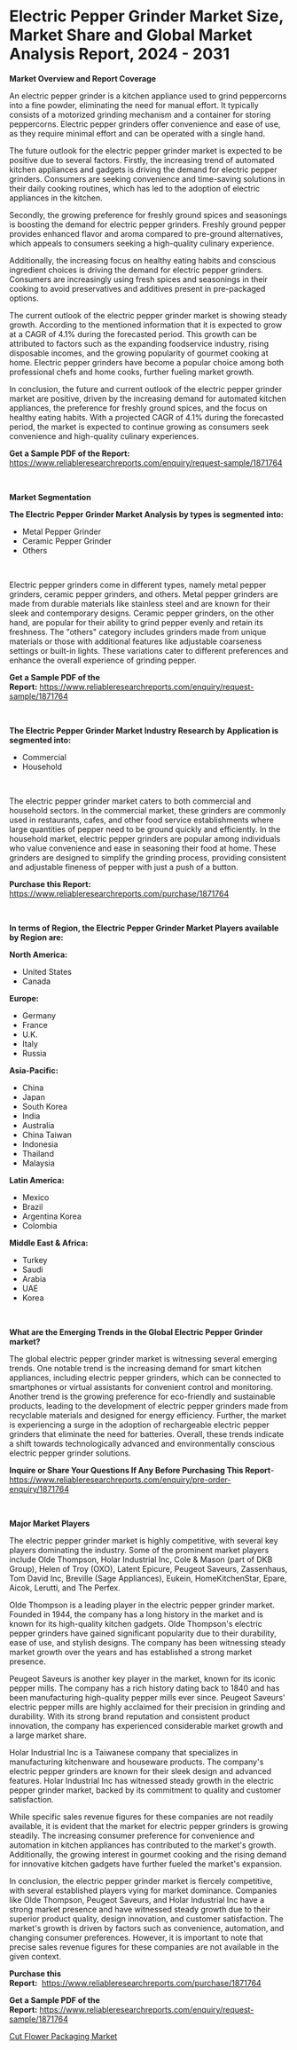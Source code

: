 <p><h1>Electric Pepper Grinder Market Size, Market Share and Global Market Analysis Report, 2024 - 2031</h1></p><p><strong>Market Overview and Report Coverage</strong></p>
<p><p>An electric pepper grinder is a kitchen appliance used to grind peppercorns into a fine powder, eliminating the need for manual effort. It typically consists of a motorized grinding mechanism and a container for storing peppercorns. Electric pepper grinders offer convenience and ease of use, as they require minimal effort and can be operated with a single hand.</p><p>The future outlook for the electric pepper grinder market is expected to be positive due to several factors. Firstly, the increasing trend of automated kitchen appliances and gadgets is driving the demand for electric pepper grinders. Consumers are seeking convenience and time-saving solutions in their daily cooking routines, which has led to the adoption of electric appliances in the kitchen.</p><p>Secondly, the growing preference for freshly ground spices and seasonings is boosting the demand for electric pepper grinders. Freshly ground pepper provides enhanced flavor and aroma compared to pre-ground alternatives, which appeals to consumers seeking a high-quality culinary experience.</p><p>Additionally, the increasing focus on healthy eating habits and conscious ingredient choices is driving the demand for electric pepper grinders. Consumers are increasingly using fresh spices and seasonings in their cooking to avoid preservatives and additives present in pre-packaged options.</p><p>The current outlook of the electric pepper grinder market is showing steady growth. According to the mentioned information that it is expected to grow at a CAGR of 4.1% during the forecasted period. This growth can be attributed to factors such as the expanding foodservice industry, rising disposable incomes, and the growing popularity of gourmet cooking at home. Electric pepper grinders have become a popular choice among both professional chefs and home cooks, further fueling market growth.</p><p>In conclusion, the future and current outlook of the electric pepper grinder market are positive, driven by the increasing demand for automated kitchen appliances, the preference for freshly ground spices, and the focus on healthy eating habits. With a projected CAGR of 4.1% during the forecasted period, the market is expected to continue growing as consumers seek convenience and high-quality culinary experiences.</p></p>
<p><strong>Get a Sample PDF of the Report:</strong> <a href="https://www.reliableresearchreports.com/enquiry/request-sample/1871764">https://www.reliableresearchreports.com/enquiry/request-sample/1871764</a></p>
<p>&nbsp;</p>
<p><strong>Market Segmentation</strong></p>
<p><strong>The Electric Pepper Grinder Market Analysis by types is segmented into:</strong></p>
<p><ul><li>Metal Pepper Grinder</li><li>Ceramic Pepper Grinder</li><li>Others</li></ul></p>
<p>&nbsp;</p>
<p><p>Electric pepper grinders come in different types, namely metal pepper grinders, ceramic pepper grinders, and others. Metal pepper grinders are made from durable materials like stainless steel and are known for their sleek and contemporary designs. Ceramic pepper grinders, on the other hand, are popular for their ability to grind pepper evenly and retain its freshness. The "others" category includes grinders made from unique materials or those with additional features like adjustable coarseness settings or built-in lights. These variations cater to different preferences and enhance the overall experience of grinding pepper.</p></p>
<p><strong>Get a Sample PDF of the Report:</strong>&nbsp;<a href="https://www.reliableresearchreports.com/enquiry/request-sample/1871764">https://www.reliableresearchreports.com/enquiry/request-sample/1871764</a></p>
<p>&nbsp;</p>
<p><strong>The Electric Pepper Grinder Market Industry Research by Application is segmented into:</strong></p>
<p><ul><li>Commercial</li><li>Household</li></ul></p>
<p>&nbsp;</p>
<p><p>The electric pepper grinder market caters to both commercial and household sectors. In the commercial market, these grinders are commonly used in restaurants, cafes, and other food service establishments where large quantities of pepper need to be ground quickly and efficiently. In the household market, electric pepper grinders are popular among individuals who value convenience and ease in seasoning their food at home. These grinders are designed to simplify the grinding process, providing consistent and adjustable fineness of pepper with just a push of a button.</p></p>
<p><strong>Purchase this Report:</strong>&nbsp; <a href="https://www.reliableresearchreports.com/purchase/1871764">https://www.reliableresearchreports.com/purchase/1871764</a></p>
<p>&nbsp;</p>
<p><strong>In terms of Region, the Electric Pepper Grinder Market Players available by Region are:</strong></p>
<p>
    <p> <strong> North America: </strong>
        <ul>
            <li>United States</li>
            <li>Canada</li>
        </ul>
        </p> 
    <p> <strong> Europe: </strong>
        <ul>
            <li>Germany</li>
            <li>France</li>
            <li>U.K.</li>
            <li>Italy</li>
            <li>Russia</li>
        </ul>
        </p> 
    <p> <strong> Asia-Pacific: </strong>
        <ul>
            <li>China</li>
            <li>Japan</li>
            <li>South Korea</li>
            <li>India</li>
            <li>Australia</li>
            <li>China Taiwan</li>
            <li>Indonesia</li>
            <li>Thailand</li>
            <li>Malaysia</li>
        </ul>
        </p> 
    <p> <strong> Latin America: </strong>
        <ul>
            <li>Mexico</li>
            <li>Brazil</li>
            <li>Argentina Korea</li>
            <li>Colombia</li>
        </ul>
        </p> 
    <p> <strong> Middle East & Africa: </strong>
        <ul>
            <li>Turkey</li>
            <li>Saudi</li>
            <li>Arabia</li>
            <li>UAE</li>
            <li>Korea</li>
        </ul>
    </p>
    </p>
<p>&nbsp;</p>
<p><strong>What are the Emerging Trends in the Global Electric Pepper Grinder market?</strong></p>
<p><p>The global electric pepper grinder market is witnessing several emerging trends. One notable trend is the increasing demand for smart kitchen appliances, including electric pepper grinders, which can be connected to smartphones or virtual assistants for convenient control and monitoring. Another trend is the growing preference for eco-friendly and sustainable products, leading to the development of electric pepper grinders made from recyclable materials and designed for energy efficiency. Further, the market is experiencing a surge in the adoption of rechargeable electric pepper grinders that eliminate the need for batteries. Overall, these trends indicate a shift towards technologically advanced and environmentally conscious electric pepper grinder solutions.</p></p>
<p><strong>Inquire or Share Your Questions If Any Before Purchasing This Report</strong>- <a href="https://www.reliableresearchreports.com/enquiry/pre-order-enquiry/1871764">https://www.reliableresearchreports.com/enquiry/pre-order-enquiry/1871764</a></p>
<p>&nbsp;</p>
<p><strong>Major Market Players</strong></p>
<p><p>The electric pepper grinder market is highly competitive, with several key players dominating the industry. Some of the prominent market players include Olde Thompson, Holar Industrial Inc, Cole & Mason (part of DKB Group), Helen of Troy (OXO), Latent Epicure, Peugeot Saveurs, Zassenhaus, Tom David Inc, Breville (Sage Appliances), Eukein, HomeKitchenStar, Epare, Aicok, Lerutti, and The Perfex.</p><p>Olde Thompson is a leading player in the electric pepper grinder market. Founded in 1944, the company has a long history in the market and is known for its high-quality kitchen gadgets. Olde Thompson's electric pepper grinders have gained significant popularity due to their durability, ease of use, and stylish designs. The company has been witnessing steady market growth over the years and has established a strong market presence.</p><p>Peugeot Saveurs is another key player in the market, known for its iconic pepper mills. The company has a rich history dating back to 1840 and has been manufacturing high-quality pepper mills ever since. Peugeot Saveurs' electric pepper mills are highly acclaimed for their precision in grinding and durability. With its strong brand reputation and consistent product innovation, the company has experienced considerable market growth and a large market share.</p><p>Holar Industrial Inc is a Taiwanese company that specializes in manufacturing kitchenware and houseware products. The company's electric pepper grinders are known for their sleek design and advanced features. Holar Industrial Inc has witnessed steady growth in the electric pepper grinder market, backed by its commitment to quality and customer satisfaction.</p><p>While specific sales revenue figures for these companies are not readily available, it is evident that the market for electric pepper grinders is growing steadily. The increasing consumer preference for convenience and automation in kitchen appliances has contributed to the market's growth. Additionally, the growing interest in gourmet cooking and the rising demand for innovative kitchen gadgets have further fueled the market's expansion.</p><p>In conclusion, the electric pepper grinder market is fiercely competitive, with several established players vying for market dominance. Companies like Olde Thompson, Peugeot Saveurs, and Holar Industrial Inc have a strong market presence and have witnessed steady growth due to their superior product quality, design innovation, and customer satisfaction. The market's growth is driven by factors such as convenience, automation, and changing consumer preferences. However, it is important to note that precise sales revenue figures for these companies are not available in the given context.</p></p>
<p><strong>Purchase this Report:</strong>&nbsp;&nbsp;<a href="https://www.reliableresearchreports.com/purchase/1871764">https://www.reliableresearchreports.com/purchase/1871764</a></p>
<p></p>
<p><strong>Get a Sample PDF of the Report:</strong>&nbsp;<a href="https://www.reliableresearchreports.com/enquiry/request-sample/1871764">https://www.reliableresearchreports.com/enquiry/request-sample/1871764</a></p>
<p><p><a href="https://github.com/GroverBarry/Market-Research-Report-List-2/blob/main/cut-flower-packaging-market.md">Cut Flower Packaging Market</a></p></p>
